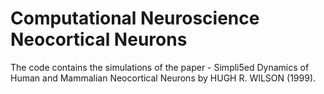 # Computational Neuroscience Neocortical Neurons
The code contains the simulations of the paper - Simpli5ed Dynamics of Human and Mammalian Neocortical Neurons by HUGH R. WILSON (1999).
